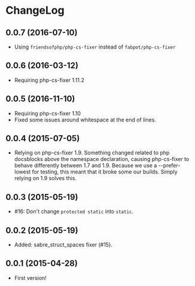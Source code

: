 ChangeLog
=========

0.0.7 (2016-07-10)
------------------

* Using `friendsofphp/php-cs-fixer` instead of `fabpot/php-cs-fixer`


0.0.6 (2016-03-12)
------------------

* Requiring php-cs-fixer 1.11.2


0.0.5 (2016-11-10)
------------------

* Requiring php-cs-fixer 1.10
* Fixed some issues around whitespace at the end of lines.


0.0.4 (2015-07-05)
------------------

* Relying on php-cs-fixer 1.9. Something changed related to php docsblocks
  above the namespace declaration, causing php-cs-fixer to behave differently
  between 1.7 and 1.9. Because we use a --prefer-lowest for testing, this
  meant that it broke some our builds. Simply relying on 1.9 solves this.


0.0.3 (2015-05-19)
------------------

* #16: Don't change `protected static` into `static`.


0.0.2 (2015-05-19)
------------------

* Added: sabre_struct_spaces fixer (#15).


0.0.1 (2015-04-28)
------------------

* First version!

